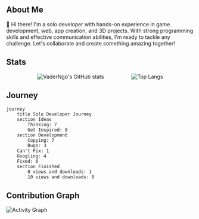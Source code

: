 
<html>
<body>
	<h2>About Me</h2>
	<p>
		👋 Hi there! I'm a solo developer with hands-on experience in game development, web, app creation, and 3D projects. With strong programming skills and effective communication abilities, I'm ready to tackle any challenge. Let's collaborate and create something amazing together!
	</p>
	<h2>Stats</h2>
	<p align="center">
  <img src="https://github-readme-stats.vercel.app/api?username=VaderNgo&show_icons=true&theme=dark" alt="VaderNgo's GitHub stats" style="margin-right: 20px;" />
  <img src="https://github-readme-stats.vercel.app/api/top-langs/?username=VaderNgo&langs_count=8&layout=compact&size_weight=0.5&count_weight=0.5&theme=dark" alt="Top Langs" style="margin-left:50px;"/>
	</p>

  <div  id="header" align=center>
<!--     <div id="gif" >
      <img  width="300" height="300" src="https://github.com/VaderNgo/Assets/blob/main/MeTyping.gif"/>
    </div>
      <img src="https://readme-typing-svg.demolab.com?font=Fira+Code&duration=500&pause=3000&color=78F6F7&center=true&random=false&lines=++++Hi%2C+I'm+VaderNgo+%F0%9F%98%83+;Welcome+to+my+github+%F0%9F%91%8B" alt="Typing SVG" /> -->
</div>

<h2>Journey</h2>

```mermaid
journey
	title Solo Developer Journey
	section Ideas
		Thinking: 7
		Get Inspired: 8
	section Development
		Copying: 7
		Bugs: 3
    Can't Fix: 1
    Googling: 4
    Fixed: 6
	section Finished
		0 views and downloads: 1
		10 views and downloads: 8
```
<h2>Contribution Graph</h2>

![Activity Graph](https://github-readme-activity-graph.vercel.app/graph?username=VaderNgo&bg_color=000000&color=73c232&line=1af492&point=ffffff&area=true&hide_border=true)
